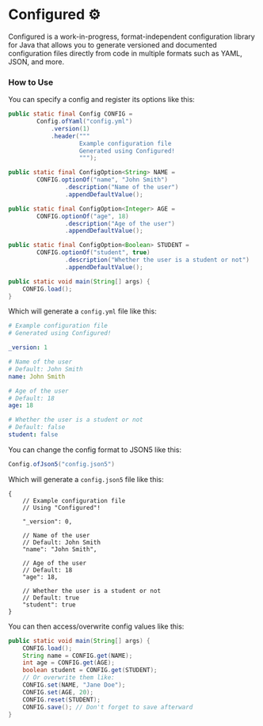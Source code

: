 # Configured ⚙️
Configured is a work-in-progress, format-independent configuration library for Java that allows you to generate 
versioned and documented configuration files directly from code in multiple formats such as YAML, JSON, and more.

### How to Use
You can specify a config and register its options like this:
```java
public static final Config CONFIG = 
        Config.ofYaml("config.yml")
            .version(1)
            .header("""
                    Example configuration file
                    Generated using Configured!
                    """);

public static final ConfigOption<String> NAME = 
        CONFIG.optionOf("name", "John Smith")
                .description("Name of the user")
                .appendDefaultValue();

public static final ConfigOption<Integer> AGE =
        CONFIG.optionOf("age", 18)
                .description("Age of the user")
                .appendDefaultValue();

public static final ConfigOption<Boolean> STUDENT =
        CONFIG.optionOf("student", true)
                .description("Whether the user is a student or not")
                .appendDefaultValue();

public static void main(String[] args) {
    CONFIG.load();
}
```
Which will generate a `config.yml` file like this:
```yaml
# Example configuration file
# Generated using Configured!

_version: 1

# Name of the user
# Default: John Smith
name: John Smith

# Age of the user
# Default: 18
age: 18

# Whether the user is a student or not
# Default: false
student: false
```
You can change the config format to JSON5 like this:
```java
Config.ofJson5("config.json5")
```
Which will generate a `config.json5` file like this:
```json5
{
	// Example configuration file
	// Using "Configured"!

	"_version": 0,

	// Name of the user
	// Default: John Smith
	"name": "John Smith",

	// Age of the user
	// Default: 18
	"age": 18,

	// Whether the user is a student or not
	// Default: true
	"student": true
}
```
You can then access/overwrite config values like this:
```java
public static void main(String[] args) {
    CONFIG.load();
    String name = CONFIG.get(NAME);
    int age = CONFIG.get(AGE);
    boolean student = CONFIG.get(STUDENT);
    // Or overwrite them like:
    CONFIG.set(NAME, "Jane Doe");
    CONFIG.set(AGE, 20);
    CONFIG.reset(STUDENT);
    CONFIG.save(); // Don't forget to save afterward
}
```